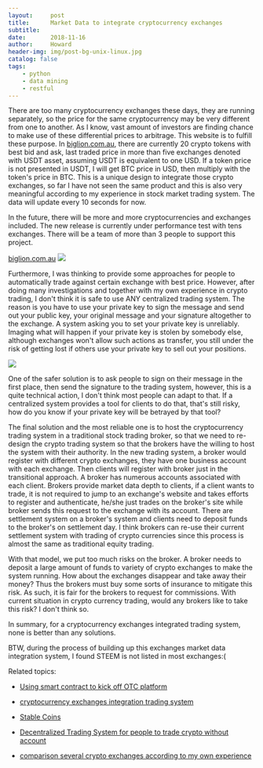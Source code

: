 ```yaml
---
layout:     post
title:      Market Data to integrate cryptocurrency exchanges
subtitle:   
date:       2018-11-16
author:     Howard
header-img: img/post-bg-unix-linux.jpg
catalog: false
tags:
    - python
    - data mining
    - restful
---
```


There are too many cryptocurrency  exchanges these days, they are running separately, so the price for the same cryptocurrency may be very different from one to another.  As I know, vast amount of investors are finding chance to make use of these differential prices  to arbitrage.  This website is to fulfill these purpose.  In [biglion.com.au](http://www.biglion.com.au/), there are currently 20 crypto tokens with best bid and ask, last traded price in more than five exchanges denoted with USDT asset, assuming USDT is equivalent to one USD. If a token price is not presented in USDT, I will get BTC price in USD, then multiply with the token's price in BTC.   This is a unique design to integrate those crypto exchanges, so far I have not seen the same product and this is also very meaningful according to my experience in stock market trading system.   The data will update every 10 seconds for now. 



In the future, there will be more and more cryptocurrencies and exchanges included.  The new release is currently under performance test  with tens exchanges.  There will be a team of more than 3 people to support this project.


[biglion.com.au](http://www.biglion.com.au/)
![](https://cdn.steemitimages.com/DQmdiu6oUA2AjsXWLLKHJ31UksBAj5pE2ChB3Y6Xmp1jA8E/image.png)





Furthermore, I was thinking to provide some approaches for people to automatically trade against certain exchange with best price.  However, after doing many investigations and together with my own experience in crypto trading, I don't think it is safe to use ANY centralized trading system. The reason is you have to use your private key to sign the message and send out your public key, your original message and your signature altogether to the exchange.  A system asking you to set your private key is unreliably.  Imaging what will happen if your private key is stolen by somebody else, although exchanges won't allow such actions as transfer, you still under the risk of getting lost if others use your private key to sell out your positions. 


![](https://cdn.steemitimages.com/DQmUbHyNCPzdna4J8DaRxk9NbdHKJq7CwjgYG9WJuJdM4r7/image.png)


One of the safer solution is to ask people to sign on their message in the first place, then send the signature to the trading system, however, this is a quite technical action, I don't think most people can adapt to that.   If a centralized system provides a tool for clients to do that, that's still risky, how do you know if your private key will be betrayed by that tool? 





The final solution and the most reliable one is to host the cryptocurrency trading system in a traditional stock trading broker,  so that we need to re-design the crypto trading system so that the brokers have the willing to host the system with their authority.  In the new trading system, a broker would register with different crypto exchanges, they have one business account with each exchange.  Then clients will register with broker just in the transitional approach.  A broker has numerous accounts associated with each client. Brokers provide market data depth to clients, if a client wants to trade, it is not required to jump to an exchange's website and takes efforts to register and authenticate, he/she just trades on the broker's site while broker sends this request to the exchange with its account. There are settlement system on a broker's system and clients need to deposit funds to the broker's on settlement day.  I think brokers can re-use their current settlement system with trading of crypto currencies since this process is almost the same as traditional equity trading.  





With that model, we put too much risks on the broker. A broker needs to deposit  a large amount of funds to variety of  crypto exchanges to make the system running.   How about the exchanges disappear and take away their money?  Thus the brokers must buy some sorts of insurance to mitigate this risk. As such, it is fair for the brokers to request for commissions.  With current situation in crypto currency trading,  would any brokers like to take this risk?  I don't think so.





In summary, for a cryptocurrency exchanges integrated trading system, none is better than any solutions. 



BTW, during the process of building up this exchanges market data integration system, I found STEEM is not listed in most exchanges:(



Related topics:


- [Using smart contract to kick off OTC platform](http://engineerman.club/2018/12/30/Using-smart-contract-to-kick-off-OTC-platform/)

- [cryptocurrency exchanges integration trading system](http://engineerman.club/2018/12/06/cryptocurrency-exchanges-integration-trading-system/)

- [Stable Coins](http://engineerman.club/2018/12/06/Stable-Coins/)

- [Decentralized Trading System for people to trade crypto without account](http://engineerman.club/2018/12/06/Decentralized-Trading-System-for-people-to-trade-crypto-without-account/)

- [comparison several crypto exchanges according to my own experience](http://engineerman.club/2017/12/05/comparison-several-crypto-exchanges-according-to-my-own-experience/)